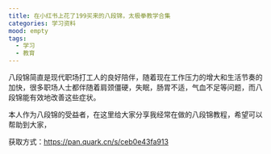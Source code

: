 ```yaml
---
title: 在小红书上花了199买来的八段锦，太极拳教学合集
categories: 学习资料
mood: empty
tags:
  - 学习
  - 教育
---
```


八段锦简直是现代职场打工人的良好陪伴，随着现在工作压力的增大和生活节奏的加快，很多职场人士都伴随着肩颈僵硬，失眠，肠胃不适，气血不足等问题，而八段锦能有效地改善这些症状。


本人作为八段锦的受益者，在这里给大家分享我经常在做的八段锦教程，希望可以帮助到大家，

获取方式：https://pan.quark.cn/s/ceb0e43fa913








